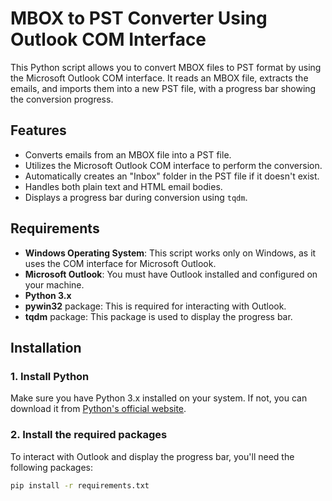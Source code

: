 # MBOX to PST Converter Using Outlook COM Interface

This Python script allows you to convert MBOX files to PST format by using the Microsoft Outlook COM interface. It reads an MBOX file, extracts the emails, and imports them into a new PST file, with a progress bar showing the conversion progress.

## Features

- Converts emails from an MBOX file into a PST file.
- Utilizes the Microsoft Outlook COM interface to perform the conversion.
- Automatically creates an "Inbox" folder in the PST file if it doesn't exist.
- Handles both plain text and HTML email bodies.
- Displays a progress bar during conversion using `tqdm`.

## Requirements

- **Windows Operating System**: This script works only on Windows, as it uses the COM interface for Microsoft Outlook.
- **Microsoft Outlook**: You must have Outlook installed and configured on your machine.
- **Python 3.x**
- **pywin32** package: This is required for interacting with Outlook.
- **tqdm** package: This package is used to display the progress bar.

## Installation

### 1. Install Python

Make sure you have Python 3.x installed on your system. If not, you can download it from [Python's official website](https://www.python.org/downloads/).

### 2. Install the required packages

To interact with Outlook and display the progress bar, you'll need the following packages:

```bash
pip install -r requirements.txt
